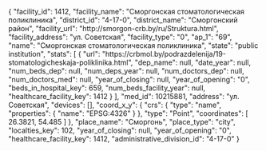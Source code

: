 {
    "facility_id": 1412,
    "facility_name": "Сморгонская стоматологическая поликлиника",
    "district_id": "4-17-0",
    "district_name": "Сморгонский район",
    "facility_url": "http:\/\/smorgon-crb.by\/ru\/Struktura.html",
    "facility_address": "ул. Советская",
    "facility_type": "0",
    "ap_1": "69",
    "name": "Сморгонская стоматологическая поликлиника",
    "state": "public institution",
    "stats": [
        {
            "url": "https:\/\/crbmol.by\/podrazdelenija\/19-stomatologicheskaja-poliklinika.html",
            "dep_name": null,
            "date_year": null,
            "num_beds_dep": null,
            "num_deps_year": null,
            "num_doctors_dep": null,
            "num_doctors_med": null,
            "year_of_closing": null,
            "year_of_opening": "0",
            "beds_in_hospital_key": 659,
            "num_beds_facility_year": null,
            "healthcare_facility_key": 1412
        }
    ],
    "med_id": 10215881,
    "address": "ул. Советская",
    "devices": [],
    "coord_x_y": {
        "crs": {
            "type": "name",
            "properties": {
                "name": "EPSG:4326"
            }
        },
        "type": "Point",
        "coordinates": [
            26.3821,
            54.485
        ]
    },
    "place_name": "Сморгонь",
    "place_type": "city",
    "localties_key": 102,
    "year_of_closing": null,
    "year_of_opening": "0",
    "healthcare_facility_key": 1412,
    "administrative_division_id": "4-17-0"
}